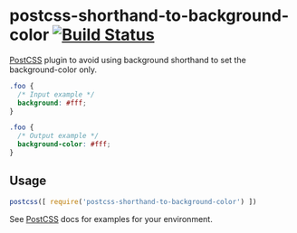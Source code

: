 # postcss-shorthand-to-background-color [![Build Status][ci-img]][ci]

[PostCSS] plugin to avoid using background shorthand to set the background-color only.

[PostCSS]: https://github.com/postcss/postcss
[ci-img]:  https://travis-ci.org/dmarchena/postcss-shorthand-to-background-color.svg
[ci]:      https://travis-ci.org/dmarchena/postcss-shorthand-to-background-color

```css
.foo {
  /* Input example */
  background: #fff;
}
```

```css
.foo {
  /* Output example */
  background-color: #fff;
}
```

## Usage

```js
postcss([ require('postcss-shorthand-to-background-color') ])
```

See [PostCSS] docs for examples for your environment.
